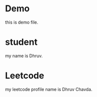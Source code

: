 # Demo
this is demo file.


# student
my name is Dhruv.

# Leetcode
my leetcode profile name is Dhruv Chavda.
